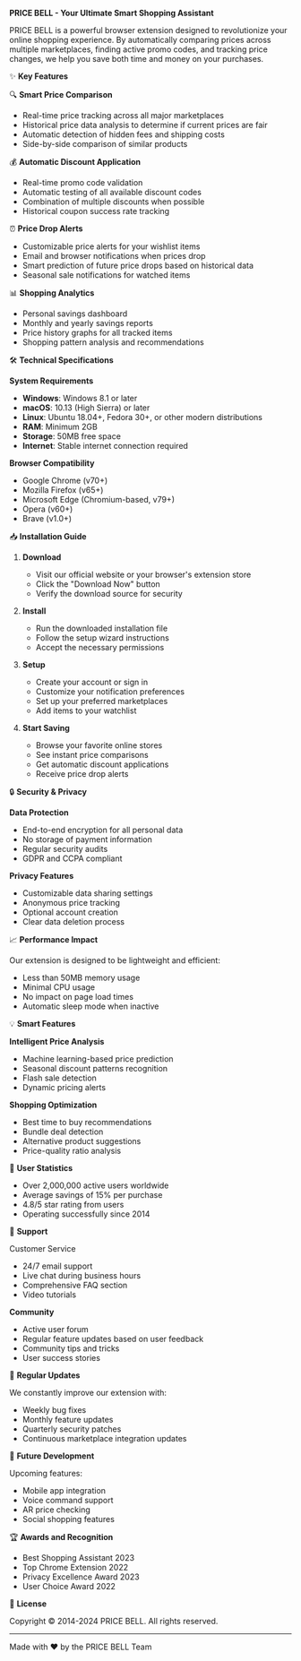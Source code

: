 
**PRICE BELL - Your Ultimate Smart Shopping Assistant**

PRICE BELL is a powerful browser extension designed to revolutionize your online shopping experience. By automatically comparing prices across multiple marketplaces, finding active promo codes, and tracking price changes, we help you save both time and money on your purchases.

✨ **Key Features**

🔍 **Smart Price Comparison**
- Real-time price tracking across all major marketplaces
- Historical price data analysis to determine if current prices are fair
- Automatic detection of hidden fees and shipping costs
- Side-by-side comparison of similar products

💰 **Automatic Discount Application**
- Real-time promo code validation
- Automatic testing of all available discount codes
- Combination of multiple discounts when possible
- Historical coupon success rate tracking

⏰ **Price Drop Alerts**
- Customizable price alerts for your wishlist items
- Email and browser notifications when prices drop
- Smart prediction of future price drops based on historical data
- Seasonal sale notifications for watched items

📊 **Shopping Analytics**
- Personal savings dashboard
- Monthly and yearly savings reports
- Price history graphs for all tracked items
- Shopping pattern analysis and recommendations

🛠️ **Technical Specifications**

**System Requirements**
- **Windows**: Windows 8.1 or later
- **macOS**: 10.13 (High Sierra) or later
- **Linux**: Ubuntu 18.04+, Fedora 30+, or other modern distributions
- **RAM**: Minimum 2GB
- **Storage**: 50MB free space
- **Internet**: Stable internet connection required

**Browser Compatibility**
- Google Chrome (v70+)
- Mozilla Firefox (v65+)
- Microsoft Edge (Chromium-based, v79+)
- Opera (v60+)
- Brave (v1.0+)

📥 **Installation Guide**

1. **Download**
   - Visit our official website or your browser's extension store
   - Click the "Download Now" button
   - Verify the download source for security

2. **Install**
   - Run the downloaded installation file
   - Follow the setup wizard instructions
   - Accept the necessary permissions

3. **Setup**
   - Create your account or sign in
   - Customize your notification preferences
   - Set up your preferred marketplaces
   - Add items to your watchlist

4. **Start Saving**
   - Browse your favorite online stores
   - See instant price comparisons
   - Get automatic discount applications
   - Receive price drop alerts

🔒 **Security & Privacy**

**Data Protection**
- End-to-end encryption for all personal data
- No storage of payment information
- Regular security audits
- GDPR and CCPA compliant

**Privacy Features**
- Customizable data sharing settings
- Anonymous price tracking
- Optional account creation
- Clear data deletion process

📈 **Performance Impact**

Our extension is designed to be lightweight and efficient:
- Less than 50MB memory usage
- Minimal CPU usage
- No impact on page load times
- Automatic sleep mode when inactive

💡 **Smart Features**

**Intelligent Price Analysis**
- Machine learning-based price prediction
- Seasonal discount patterns recognition
- Flash sale detection
- Dynamic pricing alerts

**Shopping Optimization**
- Best time to buy recommendations
- Bundle deal detection
- Alternative product suggestions
- Price-quality ratio analysis

🌟 **User Statistics**

- Over 2,000,000 active users worldwide
- Average savings of 15% per purchase
- 4.8/5 star rating from users
- Operating successfully since 2014

🤝 **Support**

Customer Service
- 24/7 email support
- Live chat during business hours
- Comprehensive FAQ section
- Video tutorials

**Community**
- Active user forum
- Regular feature updates based on user feedback
- Community tips and tricks
- User success stories

🔄 **Regular Updates**

We constantly improve our extension with:
- Weekly bug fixes
- Monthly feature updates
- Quarterly security patches
- Continuous marketplace integration updates

📱 **Future Development**

Upcoming features:
- Mobile app integration
- Voice command support
- AR price checking
- Social shopping features

🏆 **Awards and Recognition**

- Best Shopping Assistant 2023
- Top Chrome Extension 2022
- Privacy Excellence Award 2023
- User Choice Award 2022

📜 **License**

Copyright © 2014-2024 PRICE BELL. All rights reserved.

---
Made with ❤️ by the PRICE BELL Team
